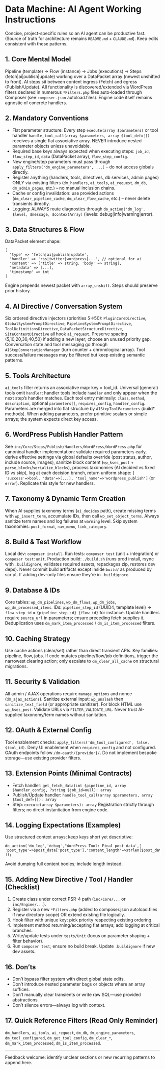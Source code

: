 # Data Machine: AI Agent Working Instructions

Concise, project-specific rules so an AI agent can be productive fast. (Source of truth for architecture remains `README.md` + `CLAUDE.md`). Keep edits consistent with these patterns.

## 1. Core Mental Model
Pipeline (template) → Flow (instance) → Jobs (executions) → Steps (fetch|ai|publish|update) working over a DataPacket array (newest unshifted to front). AI steps sit between content ingress (Fetch) and egress (Publish/Update). All functionality is discovered/extended via WordPress filters declared in numerous `*Filters.php` files auto-loaded through Composer (see `composer.json` autoload.files). Engine code itself remains agnostic of concrete handlers.

## 2. Mandatory Conventions
- Flat parameter structure: Every step `execute(array $parameters)` or tool handler `handle_tool_call(array $parameters, array $tool_def=[])` receives a single flat associative array. NEVER introduce nested parameter objects unless unavoidable.
- Required base keys always expected when executing steps: `job_id`, `flow_step_id`, `data` (DataPacket array), `flow_step_config`.
- New engine/step parameters must pass through `apply_filters('dm_engine_parameters', ...)` – do not access globals directly.
- Register anything (handlers, tools, directives, db services, admin pages) ONLY via existing filters (`dm_handlers`, `ai_tools`, `ai_request`, `dm_db`, `dm_admin_pages`, etc.) – no manual inclusion chains.
- Cache or config invalidation: use provided actions (`dm_clear_pipeline_cache`, `dm_clear_flow_cache`, etc.) – never delete transients directly.
- Logging: ALWAYS route diagnostics through `do_action('dm_log', $level, $message, $contextArray)` (levels: debug|info|warning|error).

## 3. Data Structures & Flow
DataPacket element shape:
```
[
  'type' => 'fetch|ai|publish|update',
  'handler' => 'rss|twitter|wordpress|...', // optional for ai
  'content' => ['title' => string, 'body' => string],
  'metadata' => [...],
  'timestamp' => int
]
```
Engine prepends newest packet with `array_unshift`. Steps should preserve prior history.

## 4. AI Directive / Conversation System
Six ordered directive injectors (priorities 5→50): `PluginCoreDirective`, `GlobalSystemPromptDirective`, `PipelineSystemPromptDirective`, `ToolDefinitionsDirective`, `DataPacketStructureDirective`, `SiteContextDirective` all hook `ai_request`. Preserve spacing (5,10,20,30,40,50) if adding a new layer; choose an unused priority gap. Conversation state and tool messaging go through `AIStepConversationManager` (turn counter + chronological array). Tool success/failure messages may be filtered but keep existing semantic patterns.

## 5. Tools Architecture
`ai_tools` filter returns an associative map: key = tool_id. Universal (general) tools omit `handler`; handler tools include `handler` and only appear when the next step’s handler matches. Each tool entry minimally: `class`, `method`, `description`, optional `parameters[]`, `requires_config`, `handler_config`. Parameters are merged into flat structure by `AIStepToolParameters` (build* methods). When adding parameters, prefer primitive scalars or simple arrays; the system expects direct key access.

## 6. WordPress Publish Handler Pattern
See `inc/Core/Steps/Publish/Handlers/WordPress/WordPress.php` for canonical handler implementation: validate required parameters early, derive effective settings via global defaults override (post status, author, include source, images), sanitize block content (`wp_kses_post` + `parse_blocks`/`serialize_blocks`), process taxonomies (AI decided vs fixed ID vs skip), log at each decision branch, return uniform shape: `[ 'success'=>bool, 'data'=>[...], 'tool_name'=>'wordpress_publish']` (or `error`). Replicate this style for new handlers.

## 7. Taxonomy & Dynamic Term Creation
When AI supplies taxonomy terms (`ai_decides` path), create missing terms with `wp_insert_term`, accumulate IDs, then call `wp_set_object_terms`. Always sanitize term names and log failures at `warning` level. Skip system taxonomies: `post_format`, `nav_menu`, `link_category`.

## 8. Build & Test Workflow
Local dev: `composer install`. Run tests: `composer test` (unit + integration) or `composer test:unit`. Production build: `./build.sh` (runs prod install, rsync with `.buildignore`, validates required assets, repackages zip, restores dev deps). Never commit build artifacts except inside `build/` as produced by script. If adding dev-only files ensure they’re in `.buildignore`.

## 9. Database & IDs
Core tables: `wp_dm_pipelines`, `wp_dm_flows`, `wp_dm_jobs`, `wp_dm_processed_items`. IDs: `pipeline_step_id` (UUID4, template level) → `flow_step_id` = `{pipeline_step_id}_{flow_id}` for instance. Update handlers require `source_url` in parameters; ensure preceding fetch supplies it. Deduplication uses `dm_mark_item_processed` / `dm_is_item_processed` filters.

## 10. Caching Strategy
Use cache actions (clear/set) rather than direct transient APIs. Key families: pipeline, flow, jobs. If code mutates pipeline/flow/job definitions, trigger the narrowest clearing action; only escalate to `dm_clear_all_cache` on structural migrations.

## 11. Security & Validation
All admin / AJAX operations require `manage_options` and nonce (`dm_ajax_actions`). Sanitize external input: `wp_unslash` then `sanitize_text_field` (or appropriate sanitizer). For block HTML use `wp_kses_post`. Validate URLs via `FILTER_VALIDATE_URL`. Never trust AI-supplied taxonomy/term names without sanitation.

## 12. OAuth & External Config
Tool enablement checks: `apply_filters('dm_tool_configured', false, $tool_id)`. Deny UI enablement when `requires_config` and not configured. OAuth endpoints follow `/dm-oauth/{provider}/`. Do not implement bespoke storage—use existing provider filters.

## 13. Extension Points (Minimal Contracts)
- Fetch handler: `get_fetch_data(int $pipeline_id, array $handler_config, ?string $job_id=null): array`
- Publish/Update handler: `handle_tool_call(array $parameters, array $tool_def=[]): array`
- Step: `execute(array $parameters): array`
Registration strictly through filters; no direct instantiation from engine code.

## 14. Logging Expectations (Examples)
Use structured context arrays; keep keys short yet descriptive:
```
do_action('dm_log','debug','WordPress Tool: Final post data',[ 'post_type'=>$post_data['post_type'],'content_length'=>strlen($post_data['post_content']) ]);
```
Avoid dumping full content bodies; include length instead.

## 15. Adding New Directive / Tool / Handler (Checklist)
1. Create class under correct PSR-4 path (`inc/Core/...` or `inc/Engine/...`).
2. Register via a new `*Filters.php` (added to composer.json autoload.files if new directory scope) OR extend existing file logically.
3. Hook filter with unique key; pick priority respecting existing ordering.
4. Implement method returning/accepting flat arrays; add logging at critical branches.
5. Write/update tests under `tests/Unit` (focus on parameter shaping + filter behavior).
6. Run `composer test`; ensure no build break. Update `.buildignore` if new dev assets.

## 16. Don’ts
- Don’t bypass filter system with direct global state edits.
- Don’t introduce nested parameter bags or objects where an array suffices.
- Don’t manually clear transients or write raw SQL—use provided abstractions.
- Don’t silence errors—always log with context.

## 17. Quick Reference Filters (Read Only Reminder)
`dm_handlers`, `ai_tools`, `ai_request`, `dm_db`, `dm_engine_parameters`, `dm_tool_configured`, `dm_get_tool_config`, `dm_clear_*`, `dm_mark_item_processed`, `dm_is_item_processed`.

---
Feedback welcome: identify unclear sections or new recurring patterns to append here.
